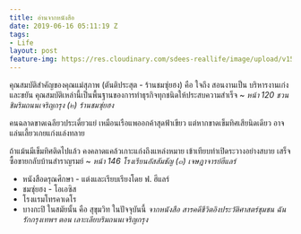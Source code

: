```yaml
---
title: อ่านจากหนังสือ
date: 2019-06-16 05:11:19 Z
tags:
- Life
layout: post
feature-img: https://res.cloudinary.com/sdees-reallife/image/upload/v1560349213/IMG_25620612_211222.jpg
---
```


คุณสมบัติสำคัญของคุณแม่สุภาพ (ตันติประสุต - ร้านชมซุ่ยฮง) คือ ใจถึง สอนงานเป็น บริหารงานเก่ง และขยัน คุณสมบัติเหล่านี้เป็นพื้นฐานของการทำธุรกิจทุกชนิดให้ประสบความสำเร็จ ~ *หน้า 120 ชวนชิมริมถนนเจริญกรุง (๒) ร้านชมซุ่ยฮง*

คนฉลาดขาดเฉลียวประเดี๋ยวแย่ เหมือนเรือแพออกค้าสุดฟ้าเขียว แต่หากขาดเข็มทิศเสียนิดเดียว อาจแล่นเลี้ยวเกยแก่งแล่งทลาย

ถ้าแม้นมีเข็มทิศติดไปแล้ว คงคลาดแคล้วเกาะแก่งถึงแหล่งหมาย เข้าเทียบท่าเปิดระวางอย่างสบาย เสร็จซื้อขายกลับบ้านสำราญรมย์ ~ *หน้า 146 โรงเรียนอัสสัมชัญ (๓) เจษฎาจารย์ฮีแลร์*

<i class="fa fa-child" style="color:plum"></i>

- หนังสือดรุณศึกษา - แต่งและเรียบเรียงโดย ฟ. ฮีแลร์
- ชมซุ่ยฮง - โอเอซิส
- โรงแรมโทรคาเดโร
- บางกะปิ ในสมัยนั้น คือ สุขุมวิท ในปัจจุบันนี้
*จากหนังสือ สารคดีชีวิตอิงประวัติศาสตร์ชุมชน ฉันรักกรุงเทพฯ ตอน เลาะเลียบริมถนนเจริญกรุง*
